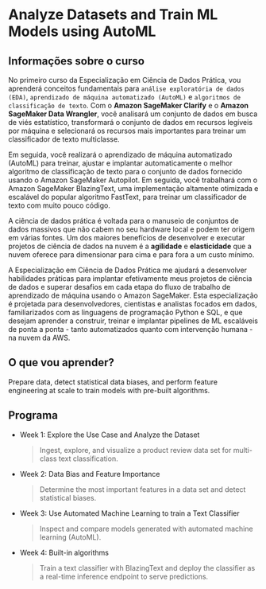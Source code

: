 # Analyze Datasets and Train ML Models using AutoML

## Informações sobre o curso

No primeiro curso da Especialização em Ciência de Dados Prática, vou aprenderá conceitos fundamentais para `análise exploratória de dados (EDA)`, `aprendizado de máquina automatizado (AutoML)` e `algoritmos de classificação de texto`. Com o **Amazon SageMaker Clarify** e o **Amazon SageMaker Data Wrangler**, você analisará um conjunto de dados em busca de viés estatístico, transformará o conjunto de dados em recursos legíveis por máquina e selecionará os recursos mais importantes para treinar um classificador de texto multiclasse. 

Em seguida, você realizará o aprendizado de máquina automatizado (AutoML) para treinar, ajustar e implantar automaticamente o melhor algoritmo de classificação de texto para o conjunto de dados fornecido usando o Amazon SageMaker Autopilot. Em seguida, você trabalhará com o Amazon SageMaker BlazingText, uma implementação altamente otimizada e escalável do popular algoritmo FastText, para treinar um classificador de texto com muito pouco código.

A ciência de dados prática é voltada para o manuseio de conjuntos de dados massivos que não cabem no seu hardware local e podem ter origem em várias fontes. Um dos maiores benefícios de desenvolver e executar projetos de ciência de dados na nuvem é a **agilidade** e **elasticidade** que a nuvem oferece para dimensionar para cima e para fora a um custo mínimo.

A Especialização em Ciência de Dados Prática me ajudará a desenvolver habilidades práticas para implantar efetivamente meus projetos de ciência de dados e superar desafios em cada etapa do fluxo de trabalho de aprendizado de máquina usando o Amazon SageMaker. Esta especialização é projetada para desenvolvedores, cientistas e analistas focados em dados, familiarizados com as linguagens de programação Python e SQL, e que desejam aprender a construir, treinar e implantar pipelines de ML escaláveis de ponta a ponta - tanto automatizados quanto com intervenção humana - na nuvem da AWS.

## O que vou aprender?

Prepare data, detect statistical data biases, and perform feature engineering at scale to train models with pre-built algorithms.

## Programa

- Week 1: Explore the Use Case and Analyze the Dataset

    >Ingest, explore, and visualize a product review data set for multi-class text classification.

- Week 2: Data Bias and Feature Importance

    >Determine the most important features in a data set and detect statistical biases.

- Week 3: Use Automated Machine Learning to train a Text Classifier

    >Inspect and compare models generated with automated machine learning (AutoML).

- Week 4: Built-in algorithms

    >Train a text classifier with BlazingText and deploy the classifier as a real-time inference endpoint to serve predictions.
